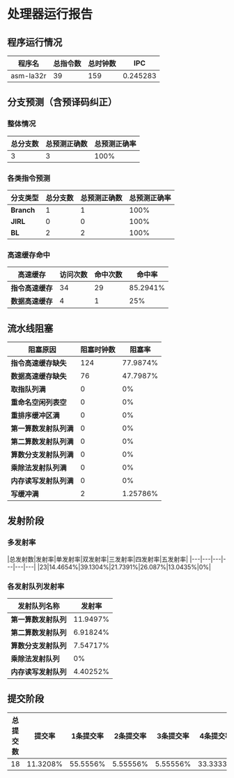 # 处理器运行报告
## 程序运行情况
|程序名|总指令数|总时钟数|IPC|
|---|---|---|---|
|asm-la32r|39|159|0.245283|

## 分支预测（含预译码纠正）
### 整体情况
|总分支数|总预测正确数|总预测正确率|
|---|---|---|
|3|3|100%|

### 各类指令预测
|分支类型|总分支数|总预测正确数|总预测正确率|
|---|---|---|---|
|**Branch**| 1 | 1 | 100%|
|**JIRL**| 0 | 0 | 100%|
|**BL**| 2 | 2 | 100%|

### 高速缓存命中
|高速缓存|访问次数|命中次数|命中率|
|---|---|---|---|
|**指令高速缓存**| 34 | 29 | 85.2941%|
|**数据高速缓存**| 4 | 1 | 25%|
## 流水线阻塞
|阻塞原因|阻塞时钟数|阻塞率|
|---|---|---|
|**指令高速缓存缺失**| 124 | 77.9874%|
|**数据高速缓存缺失**| 76 | 47.7987%|
|**取指队列满**| 0 | 0%|
|**重命名空闲列表空**|0 | 0%|
|**重排序缓冲区满**|0 | 0%|
|**第一算数发射队列满**|0 | 0%|
|**第二算数发射队列满**|0 | 0%|
|**算数分支发射队列满**|0 | 0%|
|**乘除法发射队列满**|0 | 0%|
|**内存读写发射队列满**|0 | 0%|
|**写缓冲满**|2 | 1.25786%|

## 发射阶段
### 多发射率
|总发射数|发射率|单发射率|双发射率|三发射率|四发射率|五发射率|
|---|---|---|---|---|---|
|23|14.4654%|39.1304%|21.7391%|26.087%|13.0435%|0%|

### 各发射队列发射率
|发射队列名称|发射率|
|---|---|
|**第一算数发射队列**|11.9497%|
|**第二算数发射队列**|6.91824%|
|**算数分支发射队列**|7.54717%|
|**乘除法发射队列**|0%|
|**内存读写发射队列**|4.40252%|

## 提交阶段
|总提交数|提交率|1条提交率|2条提交率|3条提交率|4条提交率|
|---|---|---|---|---|---|
|18|11.3208%|55.5556%|5.55556%|5.55556%|33.3333%|
